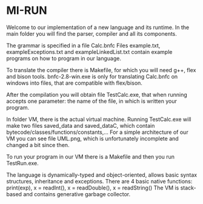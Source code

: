# MI-RUN

Welcome to our implementation of a new language and its runtime.
In the main folder you will find the parser, compiler and all its components. 

The grammar is specified in a file Calc.bnfc
Files example.txt, exampleExceptions.txt and exampleLinkedList.txt contain example programs on how to program in our language.

To translate the compiler there is Makefile, for which you will need g++, flex and bison tools.
bnfc-2.8-win.exe is only for translating Calc.bnfc on windows into files, that are compatible with flex/bison.

After the compilation you will obtain file TestCalc.exe, that when running accepts one parameter: the name of the file, in which is written your program.

In folder VM, there is the actual virtual machine.
Running TestCalc.exe will make two files saved_data and saved_dataC, which contain bytecode/classes/functions/constants,...
For a simple architecture of our VM you can see file UML.png, which is unfortunately incomplete and changed a bit since then.

To run your program in our VM there is a Makefile and then you run TestRun.exe.

The language is dynamically-typed and object-oriented, allows basic syntax structures, inheritance and exceptions. 
There are 4 basic native functions: print(exp), x = readInt(), x = readDouble(), x = readString()
The VM is stack-based and contains generative garbage collector.

